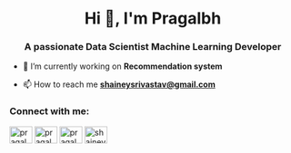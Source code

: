<h1 align="center">Hi 👋, I'm Pragalbh</h1>
<h3 align="center">A passionate Data Scientist Machine Learning  Developer</h3>

- 🔭 I’m currently working on **Recommendation system**

- 📫 How to reach me **shaineysrivastav@gmail.com**

<h3 align="left">Connect with me:</h3>
<p align="left">
<a href="https://linkedin.com/in/pragalbh-srivastav-762a95189" target="blank"><img align="center" src="https://cdn.jsdelivr.net/npm/simple-icons@3.0.1/icons/linkedin.svg" alt="pragalbh srivastav" height="30" width="40" /></a>
<a href="https://fb.com/pragalbh srivastav" target="blank"><img align="center" src="https://cdn.jsdelivr.net/npm/simple-icons@3.0.1/icons/facebook.svg" alt="pragalbh srivastav" height="30" width="40" /></a>
<a href="https://instagram.com/pragalbh_srivastav" target="blank"><img align="center" src="https://cdn.jsdelivr.net/npm/simple-icons@3.0.1/icons/instagram.svg" alt="pragalbh_srivastav" height="30" width="40" /></a>
<a href="https://www.hackerrank.com/shainey shrivastava" target="blank"><img align="center" src="https://cdn.jsdelivr.net/npm/simple-icons@3.0.1/icons/hackerrank.svg" alt="shainey shrivastava" height="30" width="40" /></a>
</p>
